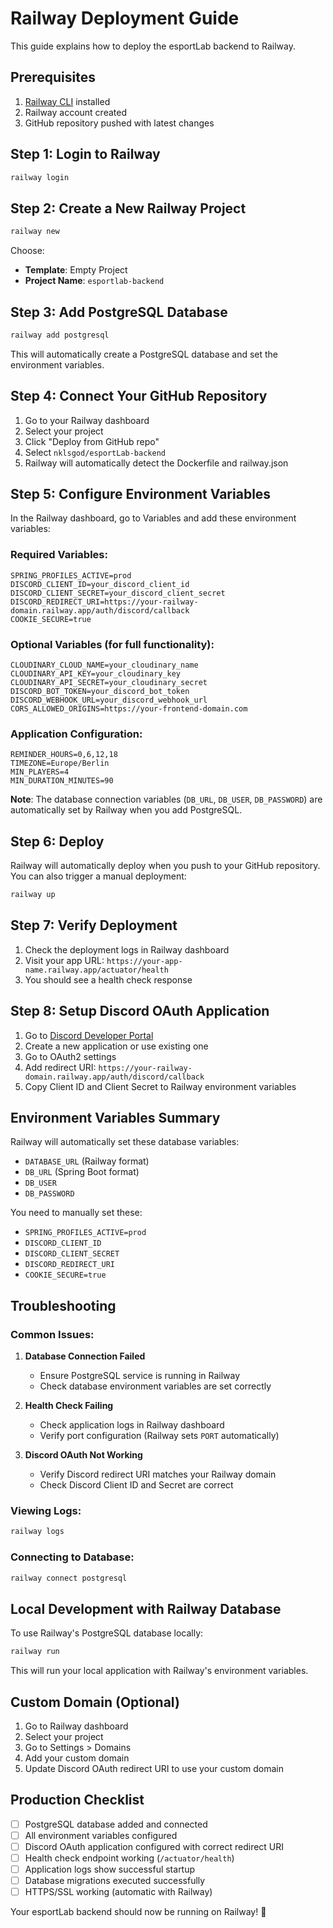 # Railway Deployment Guide

This guide explains how to deploy the esportLab backend to Railway.

## Prerequisites

1. [Railway CLI](https://docs.railway.app/develop/cli) installed
2. Railway account created
3. GitHub repository pushed with latest changes

## Step 1: Login to Railway

```bash
railway login
```

## Step 2: Create a New Railway Project

```bash
railway new
```

Choose:
- **Template**: Empty Project
- **Project Name**: `esportlab-backend`

## Step 3: Add PostgreSQL Database

```bash
railway add postgresql
```

This will automatically create a PostgreSQL database and set the environment variables.

## Step 4: Connect Your GitHub Repository

1. Go to your Railway dashboard
2. Select your project
3. Click "Deploy from GitHub repo"
4. Select `nklsgod/esportLab-backend`
5. Railway will automatically detect the Dockerfile and railway.json

## Step 5: Configure Environment Variables

In the Railway dashboard, go to Variables and add these environment variables:

### Required Variables:
```
SPRING_PROFILES_ACTIVE=prod
DISCORD_CLIENT_ID=your_discord_client_id
DISCORD_CLIENT_SECRET=your_discord_client_secret
DISCORD_REDIRECT_URI=https://your-railway-domain.railway.app/auth/discord/callback
COOKIE_SECURE=true
```

### Optional Variables (for full functionality):
```
CLOUDINARY_CLOUD_NAME=your_cloudinary_name
CLOUDINARY_API_KEY=your_cloudinary_key
CLOUDINARY_API_SECRET=your_cloudinary_secret
DISCORD_BOT_TOKEN=your_discord_bot_token
DISCORD_WEBHOOK_URL=your_discord_webhook_url
CORS_ALLOWED_ORIGINS=https://your-frontend-domain.com
```

### Application Configuration:
```
REMINDER_HOURS=0,6,12,18
TIMEZONE=Europe/Berlin
MIN_PLAYERS=4
MIN_DURATION_MINUTES=90
```

**Note**: The database connection variables (`DB_URL`, `DB_USER`, `DB_PASSWORD`) are automatically set by Railway when you add PostgreSQL.

## Step 6: Deploy

Railway will automatically deploy when you push to your GitHub repository. You can also trigger a manual deployment:

```bash
railway up
```

## Step 7: Verify Deployment

1. Check the deployment logs in Railway dashboard
2. Visit your app URL: `https://your-app-name.railway.app/actuator/health`
3. You should see a health check response

## Step 8: Setup Discord OAuth Application

1. Go to [Discord Developer Portal](https://discord.com/developers/applications)
2. Create a new application or use existing one
3. Go to OAuth2 settings
4. Add redirect URI: `https://your-railway-domain.railway.app/auth/discord/callback`
5. Copy Client ID and Client Secret to Railway environment variables

## Environment Variables Summary

Railway will automatically set these database variables:
- `DATABASE_URL` (Railway format)
- `DB_URL` (Spring Boot format)
- `DB_USER`
- `DB_PASSWORD`

You need to manually set these:
- `SPRING_PROFILES_ACTIVE=prod`
- `DISCORD_CLIENT_ID`
- `DISCORD_CLIENT_SECRET`
- `DISCORD_REDIRECT_URI`
- `COOKIE_SECURE=true`

## Troubleshooting

### Common Issues:

1. **Database Connection Failed**
   - Ensure PostgreSQL service is running in Railway
   - Check database environment variables are set correctly

2. **Health Check Failing**
   - Check application logs in Railway dashboard
   - Verify port configuration (Railway sets `PORT` automatically)

3. **Discord OAuth Not Working**
   - Verify Discord redirect URI matches your Railway domain
   - Check Discord Client ID and Secret are correct

### Viewing Logs:
```bash
railway logs
```

### Connecting to Database:
```bash
railway connect postgresql
```

## Local Development with Railway Database

To use Railway's PostgreSQL database locally:

```bash
railway run
```

This will run your local application with Railway's environment variables.

## Custom Domain (Optional)

1. Go to Railway dashboard
2. Select your project
3. Go to Settings > Domains
4. Add your custom domain
5. Update Discord OAuth redirect URI to use your custom domain

## Production Checklist

- [ ] PostgreSQL database added and connected
- [ ] All environment variables configured
- [ ] Discord OAuth application configured with correct redirect URI
- [ ] Health check endpoint working (`/actuator/health`)
- [ ] Application logs show successful startup
- [ ] Database migrations executed successfully
- [ ] HTTPS/SSL working (automatic with Railway)

Your esportLab backend should now be running on Railway! 🚀